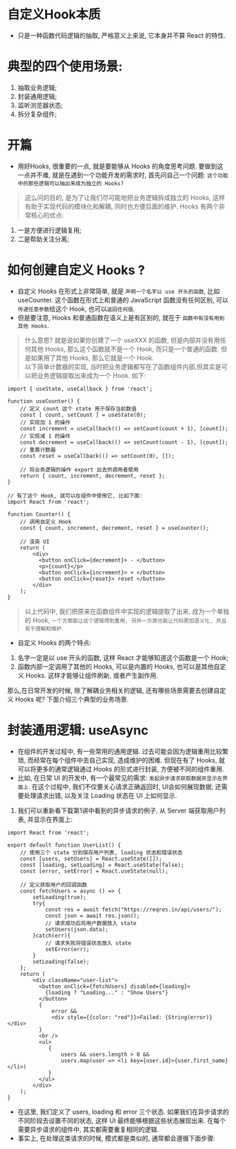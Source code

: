 # 自定义Hook本质
- 只是一种函数代码逻辑的抽取, 严格意义上来说, 它本身并不算 React 的特性.

# 典型的四个使用场景:  
1. 抽取业务逻辑;
2. 封装通用逻辑;
3. 监听浏览器状态;
4. 拆分复杂组件;  

# 开篇  
* 用好Hooks, 很重要的一点, 就是要能够从 Hooks 的角度思考问题. 要做到这一点并不难, 就是在遇到一个功能开发的需求时, 首先问自己一个问题: `这个功能中的那些逻辑可以抽出来成为独立的 Hooks?`  
> 这么问的目的, 是为了让我们尽可能地把业务逻辑拆成独立的 Hooks, 这样有助于实现代码的模块化和解耦, 同时也方便后面的维护. Hooks 有两个非常核心的优点:  
1. 一是方便进行逻辑复用; 
2. 二是帮助关注分离;  

# 如何创建自定义 Hooks ?
* 自定义 Hooks 在形式上非常简单, 就是 `声明一个名字以 use 开头的函数`, 比如 useCounter. 这个函数在形式上和普通的 JavaScript 函数没有任何区别, 可以`传递任意参数`给这个 Hook, 也可以`返回任何值`.
* 但是要注意, Hooks 和普通函数在语义上是有区别的, 就在于 `函数中有没有用到其他 Hooks`.
> 什么意思? 就是说如果你创建了一个 useXXX 的函数, 但是内部并没有用任何其他 Hooks, 那么这个函数就不是一个 Hook, 而只是一个普通的函数. 但是如果用了其他 Hooks, 那么它就是一个 Hook.  
> 以下简单计数器的实现, 当时把业务逻辑都写在了函数组件内部,但其实是可以把业务逻辑提取出来成为一个 Hook. 如下:  
```
import { useState, useCallback } from 'react';

function useCounter() {
    // 定义 count 这个 state 用于保存当前数值
    const [ count, setCount ] = useState(0);
    // 实现加 1 的操作
    const increment = useCallback(() => setCount(count + 1), [count]);
    // 实现减 1 的操作
    const decrement = useCallback(() => setCount(count - 1), [count]);
    // 重置计数器
    const reset = useCallback(() => setCount(0), []);

    // 将业务逻辑的操作 export 出去供调用者使用
    return { count, increment, decrement, reset };
}

// 有了这个 Hook, 就可以在组件中使用它, 比如下面:
import React from 'react';

function Counter() {
    // 调用自定义 Hook 
    const { count, increment, decrement, reset } = useCounter();

    // 渲染 UI 
    return (
        <div>
          <button onClick={decrement}> - </button>
          <p>{count}</p>
          <button onClick={increment}> + </button>
          <button onClick={reset}> reset </button>
        </div>
    );
}
```  
> 以上代码中, 我们把原来在函数组件中实现的逻辑提取了出来, 成为一个单独的 Hook, `一个方面能让这个逻辑得到重用, 另外一方面也能让代码更加语义化, 并且易于理解和维护`.

* 自定义 Hooks 的两个特点: 
1. 名字一定是以 use 开头的函数, 这样 React 才能够知道这个函数是一个 Hook;
2. 函数内部一定调用了其他的 Hooks, 可以是内置的 Hooks, 也可以是其他自定义 Hooks. 这样才能够让组件刷新, 或者产生副作用.

那么,在日常开发的时候, 除了解耦业务相关的逻辑, 还有哪些场景需要去创建自定义 Hooks 呢? 下面介绍三个典型的业务场景.  

# 封装通用逻辑: useAsync  
* 在组件的开发过程中, 有一些常用的通用逻辑. 过去可能会因为逻辑重用比较繁琐, 而经常在每个组件中去自己实现, 造成维护的困难. 但现在有了 Hooks, 就可以将更多的通常逻辑通过 Hooks 的形式进行封装, 方便被不同的组件重用.
* 比如, 在日常 UI 的开发中, 有一个最常见的需求: `发起异步请求获取数据并显示在界面上`. 在这个过程中, 我们不仅要关心请求正确返回时, UI会如何展现数据; 还需要处理请求出错, 以及关注 Loading 状态在 UI 上如何显示.

1. 我们可以重新看下载第1讲中看到的异步请求的例子, 从 Server 端获取用户列表, 并显示在界面上:  
```
import React from 'react';

export default function UserList() {
    // 使用三个 state 分别保存用户列表, loading 状态和错误状态
    const [users, setUsers] = React.useState([]);
    const [loading, setLoading] = React.useState(false);
    const [error, setError] = React.useState(null);

    // 定义获取用户的回调函数
    const fetchUsers = async () => {
        setLoading(true);
        try{
            const res = await fetch("https://reqres.in/api/users/");
            const json = await res.json();
            // 请求成功后将用户数据放入 state 
            setUsers(json.data);
        }catch(err){
            // 请求失败将错误状态放入 state 
            setError(err);
        }
        setLoading(false);
    };
    return (
        <div className="user-list">
          <button onClick={fetchUsers} disabled={loading}>
            {loading ? "Loading..." : "Show Users"}
          </button>
          {
              error &&
              <div style={{color: "red"}}>Failed: {String(error)}</div>
          }
          <br />
          <ul>
             {
                 users && users.length > 0 &&
                 users.map(user => <li key={user.id}>{user.first_name}</li>)
             }
          </ul>
        </div>
    );
}
```   
* 在这里, 我们定义了 users, loading 和 error 三个状态. 如果我们在异步请求的不同阶段去设置不同的状态, 这样 UI 最终能够根据这些状态展现出来. 在每个需要异步请求的组件中, 其实都需要重复相同的逻辑. 
* 事实上, 在处理这类请求的时候, 模式都是类似的, 通常都会遵循下面步骤:  
